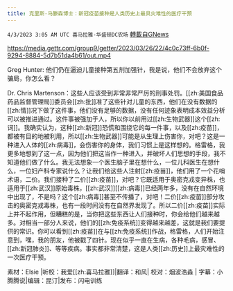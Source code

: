 ```yaml
---
title: 克里斯·马滕森博士：新冠疫苗接种是人类历史上最具灾难性的医疗干预
---
```

`4/3/2023 3:05 AM UTC 喜马拉雅-华盛顿DC农场` [轉載自GNews](https://gnews.org/articles/1068127)


https://media.gettr.com/group9/getter/2023/03/26/22/4c0c73ff-6b0f-9294-8884-5d7b51da4b61/out.mp4


Greg Hunter: 他们仍在逼迫儿童接种第五剂加强针，我是说，他们不会放弃这个骗局，你怎么看？

Dr. Chris Martenson：这些人应该受到非常非常严厉的刑事处罚。[[zh:美国食品药品监督管理局]]委员会[[zh:批]]准了这些针对儿童的东西，他们在没有数据的[[zh:情]]况下做了这件事，他们没有足够的数据，没有任何迹象表明成本效益分析可以被推进通过。这件事被强加于人，所以你以前用过[[zh:生物武器]]这个[[zh:词]]。我确实认为，这种[[zh:新冠]]恐慌和围绕它的每一件事，以及[[zh:疫苗]]，都被有目的地被利用，所以[[zh:生物武器]]可能是从生理上伤害你，对吧？这是一种进入人体的[[zh:病毒]]，会伤害你的身体，我们习惯上是这样想的。格雷格，我更多地想到了这一点，因为他们把这当作一种进入，并破坏人们思想的手段，我不知道他们做了什么。我无法想象一个医生脑子里在想什么，一位儿科医生在想什么，一位妇产科专家说什么？让我们给这些人注射[[zh:疫苗]]，他们用了一个花哨术语，二价。我们接种了二价[[zh:疫苗]]，对吧？它既适用于奥密克戎变异株，也适用于[[zh:武汉]]原始毒株，[[zh:武汉]][[zh:病毒]]已经两年多，没有在自然环境中出现了，不是吗？这个[[zh:病毒]]甚至不传播了，对吧！二价[[zh:疫苗]]部分攻击的奥密克戎毒株，也有一段时间没有在自然界发现了。所以二价[[zh:疫苗]]实际上并不起作用，但糟糕的是，当你把这些东西让人们接种时，你会给他们越来越多。对相当一部分人来说，他们的[[zh:免疫系统]]变得越来越差，这就是我们要提供的常识。你可以看到[[zh:疫苗]]在与[[zh:免疫系统]]作战，格雷格，人们开始注意到，嘿，我的朋友，他被戳了四针。现在似乎一直在生病，各种毛病，感冒、[[zh:新冠肺炎]]、等等疾病。事实都非常清楚，这是人类[[zh:历史]]上最灾难性的一次医疗干预。

素材：Elsie |听校：我爱[[zh:喜马拉雅]]|翻译：和风| 校对：烟波浩淼 | 字幕：小腾腾说|编辑：昆汀|发布：闪电训练
